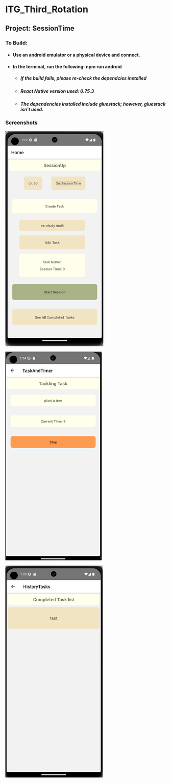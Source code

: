# ITG_Third_Rotation

## Project: SessionTime
### To Build: 

- #### Use an android emulator or a physical device and connect. 
- #### In the terminal, run the following: npm run android

  - ##### If the build fails, please re-check the dependcies installed
  - ##### React Native version used: 0.75.3
  - ##### The dependencies installed include gluestack; however, gluestack isn't used. 

### Screenshots

![Main Screen](./stopWatch/images/mainScreen.png)

![Timer Screen](./stopWatch/images/actionScreen.png)

![History Screen](./stopWatch/images/historyScreen.png)
